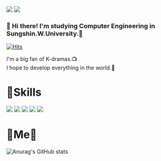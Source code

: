 <a href="https://blog.naver.com/wngml203" target="_blank"><img src="https://img.shields.io/badge/Blog-FF4154?style=flat-square&logo=Undertale&logoColor=white"></a>
<a href="mailto:20190976@sungshin.ac.kr"><img src="https://img.shields.io/badge/Gmail-EA4335?style=flat-square&logo=Gmail&logoColor=white"></a>

### 👩 Hi there! I'm studying Computer Engineering in Sungshin.W.University.💜 
[![Hits](https://hits.seeyoufarm.com/api/count/incr/badge.svg?url=https%3A%2F%2Fgithub.com%2Fjhsong76)](https://hits.seeyoufram.com)

I'm a big fan of K-dramas.📺   
I hope to develop everything in the world.🎇

# 💪Skills

<img src="https://img.shields.io/badge/C++-00599?style=flat-square&logo=C%2B%2B&logoColor=white"/></a>
<img src="https://img.shields.io/badge/Java-007396?style=flat-square&logo=Java&logoColor=white"/></a>
<img src="https://img.shields.io/badge/Python-3776AB?style=flat-square&logo=Python&logoColor=white"/></a>
<img src="https://img.shields.io/badge/Node.js-339933?style=flat-square&logo=Node.js&logoColor=white"/></a>
<img src="https://img.shields.io/badge/Spring-6DB33F?style=flat-square&logo=Spring&logoColor=white"/></a>

# 💎Me💎

![Anurag's GitHub stats](https://github-readme-stats.vercel.app/api?username=jhsong76&show_icons=true&theme=default)

	
<!--
**jhsong76/jhsong76** is a ✨ _special_ ✨ repository because its `README.md` (this file) appears on your GitHub profile.

Here are some ideas to get you started:

- 🔭 I’m currently working on ...
- 🌱 I’m currently learning ...
- 👯 I’m looking to collaborate on ...
- 🤔 I’m looking for help with ...
- 💬 Ask me about ...
- 📫 How to reach me: ...
- 😄 Pronouns: ...
- ⚡ Fun fact: ...
-->
